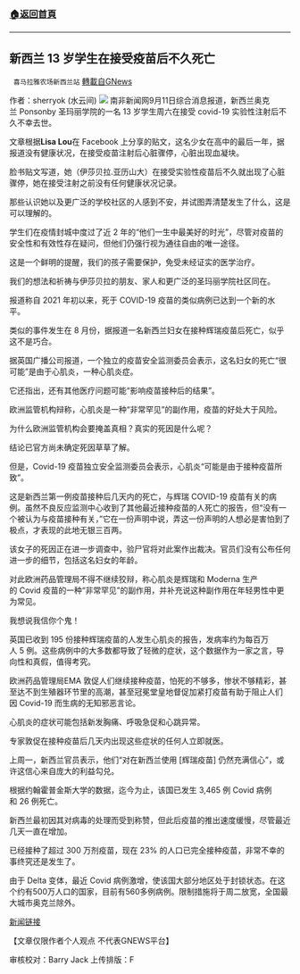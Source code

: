 ###  [:house:返回首頁](https://github.com/ourhimalayas/txt)
---


## 新西兰 13 岁学生在接受疫苗后不久死亡
` 喜马拉雅农场新西兰站` [轉載自GNews](https://gnews.org/zh-hans/1555962/)

作者：sherryok (水云间)
![](https://assets.gnews.org/wp-content/uploads/2021/09/图片-3-6.jpg)
南非新闻网9月11日综合消息报道，新西兰奥克兰 Ponsonby 圣玛丽学院的一名 13 岁学生周六在接受 covid-19 实验性注射后不久不幸去世。

文章根据**Lisa Lou**在 Facebook 上分享的贴文，这名少女在高中的最后一年，据报道没有健康状况，在接受疫苗注射后心脏骤停，心脏出现血凝块。

脸书贴文写道，她（伊莎贝拉.亚历山大）在接受实验性疫苗后不久就出现了心脏骤停，她在接受注射之前没有任何健康状况记录。

那些认识她以及更广泛的学校社区的人感到不安，并试图弄清楚发生了什么，这是可以理解的。

学生们在疫情封城中度过了近 2 年的“他们一生中最美好的时光”，尽管对疫苗的安全性和有效性存在疑问，但他们仍强行视为通往自由的唯一途径。

这是一个鲜明的提醒，我们的孩子需要保护，免受未经证实的医学治疗。

我们的想法和祈祷与伊莎贝拉的朋友、家人和更广泛的圣玛丽学院社区同在。

报道称自 2021 年初以来，死于 COVID-19 疫苗的类似病例已达到一个新的水平。

类似的事件发生在 8 月份，据报道一名新西兰妇女在接种辉瑞疫苗后死亡，似乎这不是巧合。

据英国广播公司报道，一个独立的疫苗安全监测委员会表示，这名妇女的死亡“很可能”是由于心肌炎，一种心肌炎症。

它还指出，还有其他医疗问题可能“影响疫苗接种后的结果”。

欧洲监管机构辩称，心肌炎是一种“非常罕见”的副作用，疫苗的好处大于风险。

为什么欧洲监管机构会要掩盖真相？真实的死因是什么呢？

结论已官方尚未确定死因草草了解。

但是，Covid-19 疫苗独立安全监测委员会表示，心肌炎“可能是由于接种疫苗所致”。

这是新西兰第一例疫苗接种后几天内的死亡，与辉瑞 COVID-19 疫苗有关的病例。虽然不良反应监测中心收到了其他最近接种疫苗的人死亡的报告，但“没有一个被认为与疫苗接种有关，”它在一份声明中说，弄这一份声明的人想必是害怕到了极点，才表现的此地无银三百两。

该女子的死因正在进一步调查中，验尸官将对此案作出裁决。官员们没有公布任何进一步的细节，包括这名妇女的年龄。

对此欧洲药品管理局不得不继续狡辩，称心肌炎是辉瑞和 Moderna 生产的 Covid 疫苗的一种“非常罕见”的副作用，并补充说这种副作用在年轻男性中更为常见。

我想说我信你个鬼！

英国已收到 195 份接种辉瑞疫苗的人发生心肌炎的报告，发病率约为每百万人 5 例。这些病例中的大多数都导致了轻微的症状，这个数据作为一家之言，导向性和真假，值得考究。

欧洲药品管理局EMA 敦促人们继续接种疫苗，怕死的不够多，惨状不够精彩，甚至达不到生殖器环节里的高潮，甚至冠冕堂皇地督促加紧打疫苗有助于阻止人们因 Covid-19 而生病的无知邪恶言论。

心肌炎的症状可能包括新发胸痛、呼吸急促和心跳异常。

专家敦促在接种疫苗后几天内出现这些症状的任何人立即就医。

上周一，新西兰官员表示，他们“对在新西兰使用 [辉瑞疫苗] 仍然充满信心”，或许这信心来自庞大的利益勾兑。

根据约翰霍普金斯大学的数据，迄今为止，该国已发生 3,465 例 Covid 病例和 26 例死亡。

新西兰最初因其对病毒的处理而受到称赞，但此后疫苗的推出速度缓慢，尽管最近几天一直在增加。

已经接种了超过 300 万剂疫苗，现在 23% 的人口已完全接种疫苗，非常不幸的事终究还是发生了。

由于 Delta 变体，最近 Covid 病例激增，使该国大部分地区处于封锁状态。在这个约有500万人口的国家，目前有560多例病例。限制措施将于周二放宽，全国最大城市奥克兰除外。

[新闻链接](https://www.latestnewssouthafrica.com/2021/09/11/isabella-alexander-nz-death-13-year-old-student-from-ponsonby-auckland-dies-shortly-after-receiving-experimental-jab/)

【文章仅限作者个人观点 不代表GNEWS平台】

审核校对：Barry Jack
上传排版：F
